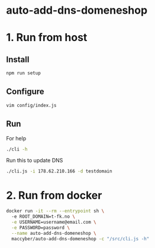 # auto-add-dns-domeneshop

# 1. Run from host

## Install
```sh
npm run setup
```

## Configure
```sh
vim config/index.js
```

## Run

For help
```sh
./cli -h
```

Run this to update DNS
```sh
./cli.js -i 178.62.210.166 -d testdomain
```
# 2. Run from docker
```sh
docker run -it --rm --entrypoint sh \       
  -e ROOT_DOMAIN=t-fk.no \
  -e USERNAME=username@email.com \
  -e PASSWORD=password \
  --name auto-add-dns-domeneshop \                    
  maccyber/auto-add-dns-domeneshop -c "/src/cli.js -h"
```
